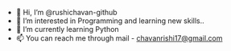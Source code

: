 - 👋 Hi, I’m @rushichavan-github
- 👀 I’m interested in Programming and learning new skills..
- 🌱 I’m currently learning Python
- 📫 You can reach me through mail - chavanrishi17@gmail.com

<!---
rushichavan-github/rushichavan-github is a ✨ special ✨ repository because its `README.md` (this file) appears on your GitHub profile.
You can click the Preview link to take a look at your changes.
--->
